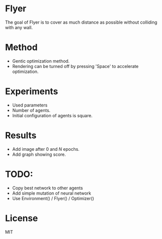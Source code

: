 # Flyer

The goal of Flyer is to cover as much distance as possible without colliding with any wall.

# Method

- Gentic optimization method.
- Rendering can be turned off by pressing 'Space' to accelerate optimization.

# Experiments

- Used parameters
- Number of agents.
- Initial configuration of agents is square.

# Results

- Add image after $0$ and $N$ epochs.
- Add graph showing score.

# TODO:
- Copy best network to other agents
- Add simple mutation of neural network
- Use Environment() / Flyer() / Optimizer()

# License

MIT